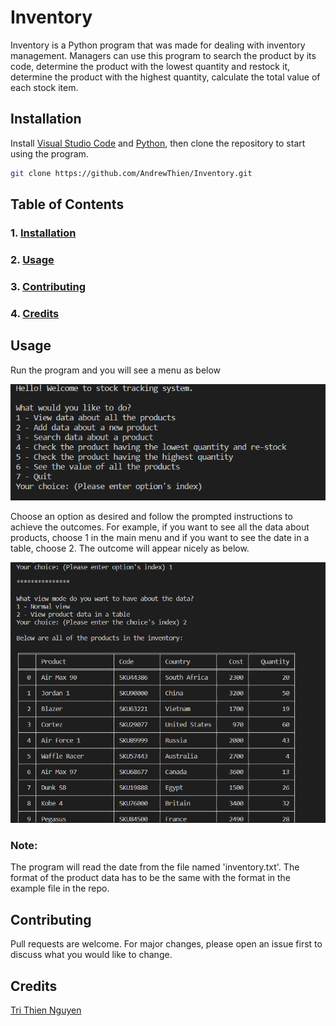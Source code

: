 # Inventory

Inventory is a Python program that was made for dealing with inventory management. Managers can use this program to search the product by its code, determine the product with the lowest quantity and restock it, determine the product with the highest quantity, calculate the total value of each stock item.

## Installation <a name="installation"/>

Install [Visual Studio Code](https://code.visualstudio.com/) and [Python](https://www.python.org/downloads/), then clone the repository to start using the program.

```bash
git clone https://github.com/AndrewThien/Inventory.git
```

## Table of Contents
### 1. [Installation](#installation)
### 2. [Usage](#usage)
### 3. [Contributing](#contributing)
### 4. [Credits](#credits)



## Usage <a name="usage"/>

Run the program and you will see a menu as below


![Menu](screenshot/menu.png?raw=true "Menu")

Choose an option as desired and follow the prompted instructions to achieve the outcomes. For example, if you want to see all the data about products, choose 1 in the main menu and if you want to see the date in a table, choose 2. The outcome will appear nicely as below.

![choice](screenshot/choice.png "Choice")


### Note: 
The program will read the date from the file named 'inventory.txt'. The format of the product data has to be the same with the format in the example file in the repo.

## Contributing <a name="contributing"/>

Pull requests are welcome. For major changes, please open an issue first to discuss what you would like to change.

## Credits <a name="credits"/>

[Tri Thien Nguyen](https://www.linkedin.com/in/tri-thien-nguyen/)
